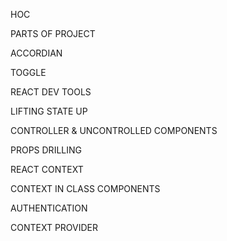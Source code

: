 HOC

PARTS OF PROJECT

ACCORDIAN

TOGGLE

REACT DEV TOOLS

LIFTING STATE UP

CONTROLLER & UNCONTROLLED COMPONENTS

PROPS DRILLING

REACT CONTEXT

CONTEXT IN CLASS COMPONENTS

AUTHENTICATION

CONTEXT PROVIDER